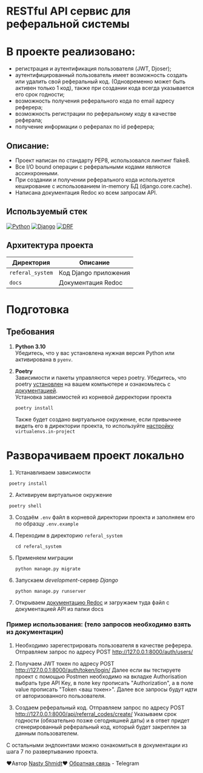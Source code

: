 # RESTful API сервис для реферальной системы

# В проекте реализовано:
- регистрация и аутентификация пользователя (JWT, Djoser);
- аутентифицированный пользователь имеет возможность создать или удалить свой реферальный код. (Одновременно может быть активен только 1 код), также при создании кода всегда указывается его срок годности;
- возможность получения реферального кода по email адресу реферера;
- возможность регистрации по реферальному коду в качестве реферала;	
- получение информации о рефералах по id реферера;

## Описание:
- Проект написан по стандарту PEP8, использовался линтинг flake8.
- Все  I/O bound операции с реферальными кодами являются ассинхронными.
- При создании и получении реферального кода используется кеширование с использованием in-memory БД (django.core.cache).
- Написана документация Redoc ко всем запросам API.

## Используемый стек

[![Python][Python-badge]][Python-url]
[![Django][Django-badge]][Django-url]
[![DRF][DRF-badge]][DRF-url]

## Архитектура проекта

| Директория       | Описание                                                |
|---------------   |---------------------------------------------------------|
| `referal_system` | Код Django приложения                                   |
| `docs`           | Документация Redoc                                      |

# Подготовка

## Требования

1. **Python 3.10**  
   Убедитесь, что у вас установлена нужная версия Python или активирована в
   `pyenv`.

2. **Poetry**  
   Зависимости и пакеты управляются через poetry. Убедитесь, что poetry [установлен](https://python-poetry.org/docs/#installing-with-the-official-installer)
   на вашем компьютере и ознакомьтесь с [документацией](https://python-poetry.org/docs/basic-usage/).  
   Установка зависимостей из корневой дирректории проекта

   ```
   poetry install
   ```

   Также будет создано виртуальное окружение, если привычнее видеть его в
   директории проекта, то
   используйте [настройку](https://python-poetry.org/docs/configuration/#adding-or-updating-a-configuration-setting) `virtualenvs.in-project`

# Разворачиваем проект локально

1. Устанавливаем зависимости
  ```
   poetry install
   ```
2. Активируем виртуальное окружение
  ```
   poetry shell
   ```

3. Создаём `.env` файл в корневой директории проекта и заполняем его по
образцу `.env.example`

4. Переходим в директорию `referal_system`
   ```shell
   cd referal_system
   ```

4. Применяем миграции
   ```shell
   python manage.py migrate
   ```

6. Запускаем *development*-сервер *Django*
   ```shell
   python manage.py runserver
   ```

7. Открываем [документацию Redoc](https://redocly.github.io/redoc/) и загружаем туда файл с документацией API из папки docs

### Пример использования: (тело запросов необходимо взять из документации)

1. Необходимо зарегестрировать пользователя в качестве реферера.
Отправляем запрос по адресу POST http://127.0.0.1:8000/auth/users/

2. Получаем JWT токен по адресу POST  http://127.0.0.1:8000/auth/token/login/
Далее если вы тестируете проект с помощью Postmen необходимо на вкладке Authorisation выбрать type API Key, в поле key прописать "Authorization", а в поле value прописать "Token <ваш токен>". Далее все запросы будут идти от авторизованного пользователя.

3. Создаем реферальный код.
Отправляем запрос по адресу POST http://127.0.0.1:8000/api/referral_codes/create/
Указываем срок годности (обязательно позже сегодняшней даты) и в ответ придет сгенерированный реферальный код, который будет закреплен за данным пользователем.

С остальными эндпоинтами можно ознакомиться в документации из шага 7 по развертыванию проекта.

❤️Автор [Nasty Shmidt](https://github.com/NASTY-SMIT)❤️
[Обратная связь](https://t.me/nastyShmidt) - Telegram

[Python-url]: https://www.python.org/

[Python-badge]: https://img.shields.io/badge/Python-376f9f?style=for-the-badge&logo=python&logoColor=white

[Django-url]: https://github.com/django/django

[Django-badge]: https://img.shields.io/badge/Django-0c4b33?style=for-the-badge&logo=django&logoColor=white

[DRF-url]: https://github.com/encode/django-rest-framework

[DRF-badge]: https://img.shields.io/badge/DRF-a30000?style=for-the-badge

